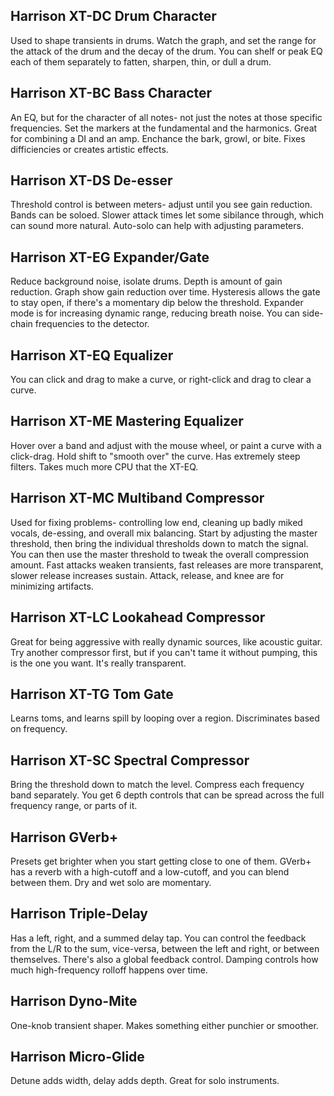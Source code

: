 ## Harrison XT-DC Drum Character

Used to shape transients in drums. Watch the graph, and set the range for the attack of the drum and the decay of the drum. You can shelf or peak EQ each of them separately to fatten, sharpen, thin, or dull a drum.

## Harrison XT-BC Bass Character

An EQ, but for the character of all notes- not just the notes at those specific frequencies. Set the markers at the fundamental and the harmonics. Great for combining a DI and an amp. Enchance the bark, growl, or bite. Fixes difficiencies or creates artistic effects.


## Harrison XT-DS De-esser

Threshold control is between meters- adjust until you see gain reduction. Bands can be soloed. Slower attack times let some sibilance through, which can sound more natural. Auto-solo can help with adjusting parameters.

## Harrison XT-EG Expander/Gate

Reduce background noise, isolate drums. Depth is amount of gain reduction. Graph show gain reduction over time. Hysteresis allows the gate to stay open, if there's a momentary dip below the threshold. Expander mode is for increasing dynamic range, reducing breath noise. You can side-chain frequencies to the detector.

## Harrison XT-EQ Equalizer

You can click and drag to make a curve, or right-click and drag to clear a curve.

## Harrison XT-ME Mastering Equalizer

Hover over a band and adjust with the mouse wheel, or paint a curve with a click-drag.  Hold shift to "smooth over" the curve. Has extremely steep filters. Takes much more CPU that the XT-EQ.

## Harrison XT-MC Multiband Compressor

Used for fixing problems- controlling low end, cleaning up badly miked vocals, de-essing, and overall mix balancing. Start by adjusting the master threshold, then bring the individual thresholds down to match the signal. You can then use the master threshold to tweak the overall compression amount. Fast attacks weaken transients, fast releases are more transparent, slower release increases sustain. Attack, release, and knee are for minimizing artifacts.

## Harrison XT-LC Lookahead Compressor

Great for being aggressive with really dynamic sources, like acoustic guitar. Try another compressor first, but if you can't tame it without pumping, this is the one you want. It's really transparent.

## Harrison XT-TG Tom Gate

Learns toms, and learns spill by looping over a region. Discriminates based on frequency.

## Harrison XT-SC Spectral Compressor

Bring the threshold down to match the level. Compress each frequency band separately. You get 6 depth controls that can be spread across the full frequency range, or parts of it.

## Harrison GVerb+

Presets get brighter when you start getting close to one of them. GVerb+ has a reverb with a high-cutoff and a low-cutoff, and you can blend between them. Dry and wet solo are momentary.

## Harrison Triple-Delay

Has a left, right, and a summed delay tap. You can control the feedback from the L/R to the sum, vice-versa, between the left and right, or between themselves. There's also a global feedback control. Damping controls how much high-frequency rolloff happens over time.

## Harrison Dyno-Mite

One-knob transient shaper. Makes something either punchier or smoother.

## Harrison Micro-Glide

Detune adds width, delay adds depth. Great for solo instruments.
